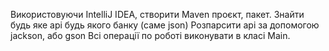 Використовуючи IntelliJ IDEA, створити Maven проєкт, пакет.
Знайти будь яке api будь якого банку (саме json)
Розпарсити api за допомогою jackson, або gson
Всі операції по роботі виконувати в класі Main.
